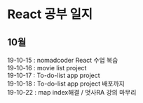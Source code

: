 # React 공부 일지
## 10월
19-10-15 : nomadcoder React 수업 복습</br>
19-10-16 : movie list project</br>
19-10-17 : To-do-list app project</br>
19-10-18 : To-do-list app project 배포까지</br>
19-10-22 : map index해결 / 멋사RA 강의 마무리
